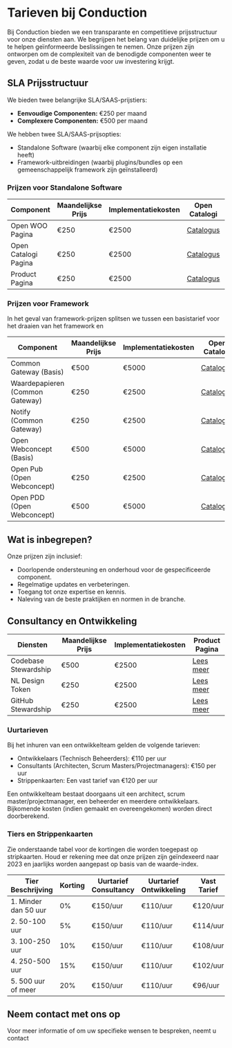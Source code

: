 # Tarieven bij Conduction

Bij Conduction bieden we een transparante en competitieve prijsstructuur voor onze diensten aan. We begrijpen het belang van duidelijke prijzen om u te helpen geïnformeerde beslissingen te nemen. Onze prijzen zijn ontworpen om de complexiteit van de benodigde componenten weer te geven, zodat u de beste waarde voor uw investering krijgt.

## SLA Prijsstructuur

We bieden twee belangrijke SLA/SAAS-prijstiers:

- **Eenvoudige Componenten:** €250 per maand
- **Complexere Componenten:** €500 per maand

We hebben twee SLA/SAAS-prijsopties:
- Standalone Software (waarbij elke component zijn eigen installatie heeft)
- Framework-uitbreidingen (waarbij plugins/bundles op een gemeenschappelijk framework zijn geïnstalleerd)

### Prijzen voor Standalone Software

| Component            | Maandelijkse Prijs | Implementatiekosten | Open Catalogi | Product Pagina |
|----------------------| ------------------ |---------------------|---------------| --------------- |
| Open WOO Pagina      | €250               | €2500                | [Catalogus](#) | [Product](#)   |
| Open Catalogi Pagina | €250               | €2500                | [Catalogus](#) | [Product](#)   |
| Product Pagina       | €250               | €2500                | [Catalogus](#) | [Product](#)   |

### Prijzen voor Framework

In het geval van framework-prijzen splitsen we tussen een basistarief voor het draaien van het framework en

| Component                       | Maandelijkse Prijs | Implementatiekosten | Open Catalogi | Product Pagina |
|---------------------------------|--------------------|---------------------|---------------| --------------- |
| Common Gateway (Basis)          | €500               | €5000                | [Catalogus](#) | [Product](#)   |
| Waardepapieren (Common Gateway) | €250               | €2500                | [Catalogus](#) | [Product](#)   |
| Notify (Common Gateway)         | €250               | €2500                | [Catalogus](#) | [Product](#)   |
| Open Webconcept (Basis)         | €500               | €5000                | [Catalogus](#) | [Product](#)   |
| Open Pub (Open Webconcept)      | €250               | €2500                | [Catalogus](#) | [Product](#)   |
| Open PDD (Open Webconcept)      | €500               | €5000                | [Catalogus](#) | [Product](#)   |


## Wat is inbegrepen?

Onze prijzen zijn inclusief:

- Doorlopende ondersteuning en onderhoud voor de gespecificeerde component.
- Regelmatige updates en verbeteringen.
- Toegang tot onze expertise en kennis.
- Naleving van de beste praktijken en normen in de branche.

## Consultancy en Ontwikkeling

| Diensten             | Maandelijkse Prijs | Implementatiekosten |Product Pagina   |
|----------------------| ------------------ |---------------------|------------------ |
| Codebase Stewardship | €500               | €2500                |[Lees meer](#)   |
| NL Design Token      | €250               | €2500                |[Lees meer](#)   |
| GitHub Stewardship   | €250               | €2500                |[Lees meer](#)   |

### Uurtarieven
Bij het inhuren van een ontwikkelteam gelden de volgende tarieven:

- Ontwikkelaars (Technisch Beheerders): €110 per uur
- Consultants (Architecten, Scrum Masters/Projectmanagers): €150 per uur
- Strippenkaarten: Een vast tarief van €120 per uur

Een ontwikkelteam bestaat doorgaans uit een architect, scrum master/projectmanager, een beheerder en meerdere ontwikkelaars. Bijkomende kosten (indien gemaakt en overeengekomen) worden direct doorberekend.

### Tiers en Strippenkaarten

Zie onderstaande tabel voor de kortingen die worden toegepast op stripkaarten. Houd er rekening mee dat onze prijzen zijn geïndexeerd naar 2023 en jaarlijks worden aangepast op basis van de waarde-index.

| Tier Beschrijving          | Korting | Uurtarief Consultancy | Uurtarief Ontwikkeling | Vast Tarief |
|-----------------------------|---------| ----------------------- | ----------------------- | ------------ |
| 1. Minder dan 50 uur        | 0%      | €150/uur               | €110/uur               | €120/uur     |
| 2. 50-100 uur               | 5%      | €150/uur               | €110/uur               | €114/uur     |
| 3. 100-250 uur              | 10%     | €150/uur               | €110/uur               | €108/uur     |
| 4. 250-500 uur              | 15%     | €150/uur               | €110/uur               | €102/uur     |
| 5. 500 uur of meer          | 20%     | €150/uur               | €110/uur               | €96/uur      |

## Neem contact met ons op

Voor meer informatie of om uw specifieke wensen te bespreken, neemt u contact
